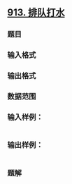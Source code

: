 ## [913. 排队打水](https://www.acwing.com/problem/content/solution/915/1/)

### 题目

### 输入格式

### 输出格式

### 数据范围

### 输入样例：

```

```

### 输出样例：

```

```

### 题解